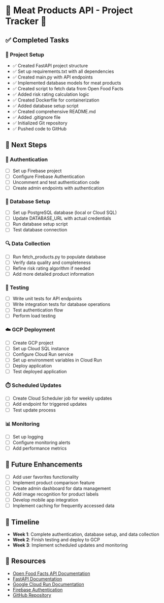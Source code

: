 # 🥩 Meat Products API - Project Tracker 🥩

## ✅ Completed Tasks

### 🚀 Project Setup
- ✅ Created FastAPI project structure
- ✅ Set up requirements.txt with all dependencies
- ✅ Created main.py with API endpoints
- ✅ Implemented database models for meat products
- ✅ Created script to fetch data from Open Food Facts
- ✅ Added risk rating calculation logic
- ✅ Created Dockerfile for containerization
- ✅ Added database setup script
- ✅ Created comprehensive README.md
- ✅ Added .gitignore file
- ✅ Initialized Git repository
- ✅ Pushed code to GitHub

## 📝 Next Steps

### 🔐 Authentication
- [ ] Set up Firebase project
- [ ] Configure Firebase Authentication
- [ ] Uncomment and test authentication code
- [ ] Create admin endpoints with authentication

### 💾 Database Setup
- [ ] Set up PostgreSQL database (local or Cloud SQL)
- [ ] Update DATABASE_URL with actual credentials
- [ ] Run database setup script
- [ ] Test database connection

### 🔍 Data Collection
- [ ] Run fetch_products.py to populate database
- [ ] Verify data quality and completeness
- [ ] Refine risk rating algorithm if needed
- [ ] Add more detailed product information

### 🧪 Testing
- [ ] Write unit tests for API endpoints
- [ ] Write integration tests for database operations
- [ ] Test authentication flow
- [ ] Perform load testing

### ☁️ GCP Deployment
- [ ] Create GCP project
- [ ] Set up Cloud SQL instance
- [ ] Configure Cloud Run service
- [ ] Set up environment variables in Cloud Run
- [ ] Deploy application
- [ ] Test deployed application

### ⏱️ Scheduled Updates
- [ ] Create Cloud Scheduler job for weekly updates
- [ ] Add endpoint for triggered updates
- [ ] Test update process

### 📊 Monitoring
- [ ] Set up logging
- [ ] Configure monitoring alerts
- [ ] Add performance metrics

## 🔮 Future Enhancements
- [ ] Add user favorites functionality
- [ ] Implement product comparison feature
- [ ] Create admin dashboard for data management
- [ ] Add image recognition for product labels
- [ ] Develop mobile app integration
- [ ] Implement caching for frequently accessed data

## 📅 Timeline
- **Week 1**: Complete authentication, database setup, and data collection
- **Week 2**: Finish testing and deploy to GCP
- **Week 3**: Implement scheduled updates and monitoring

## 🔗 Resources
- [Open Food Facts API Documentation](https://world.openfoodfacts.org/data/data-fields.txt)
- [FastAPI Documentation](https://fastapi.tiangolo.com/)
- [Google Cloud Run Documentation](https://cloud.google.com/run/docs)
- [Firebase Authentication](https://firebase.google.com/docs/auth)
- [GitHub Repository](https://github.com/PPSpiderman/meat-products-api) 